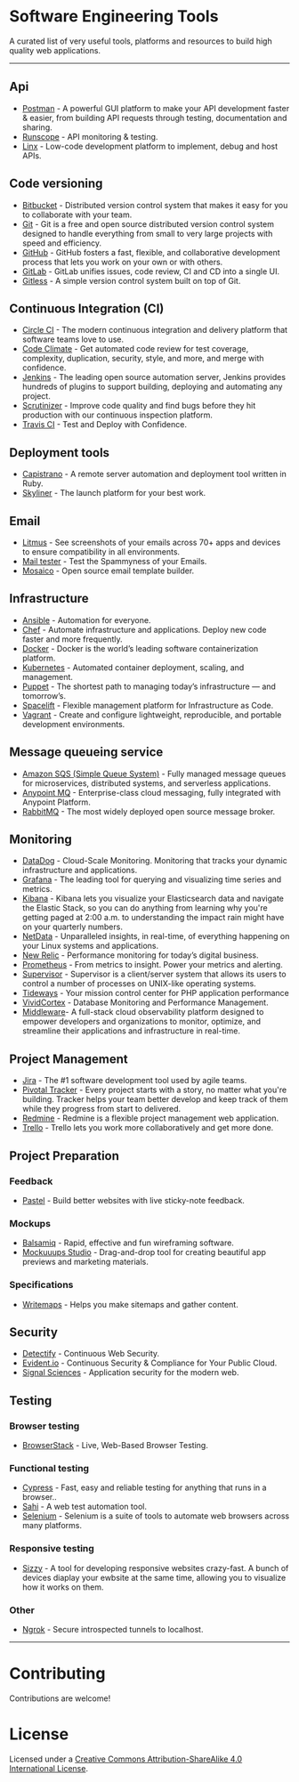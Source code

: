 # Software Engineering Tools

A curated list of very useful tools, platforms and resources to build high quality web applications.

----

## Api

* [Postman](https://www.getpostman.com/) - A powerful GUI platform to make your API development faster & easier, from building API requests through testing, documentation and sharing.
* [Runscope](https://www.runscope.com/) - API monitoring & testing.
* [Linx](https://linx.software) - Low-code development platform to implement, debug and host APIs.

## Code versioning

* [Bitbucket](https://bitbucket.org/) - Distributed version control system that makes it easy for you to collaborate with your team.
* [Git](https://git-scm.com/) - Git is a free and open source distributed version control system designed to handle everything from small to very large projects with speed and efficiency.
* [GitHub](https://github.com/) - GitHub fosters a fast, flexible, and collaborative development process that lets you work on your own or with others.
* [GitLab](https://about.gitlab.com/) - GitLab unifies issues, code review, CI and CD into a single UI.
* [Gitless](http://gitless.com/) - A simple version control system built on top of Git.

## Continuous Integration (CI)

* [Circle CI](https://circleci.com/) - The modern continuous integration and delivery platform that software teams love to use.
* [Code Climate](https://codeclimate.com/) - Get automated code review for test coverage, complexity, duplication, security, style, and more, and merge with confidence.
* [Jenkins](https://jenkins.io/) - The leading open source automation server, Jenkins provides hundreds of plugins to support building, deploying and automating any project.
* [Scrutinizer](https://scrutinizer-ci.com/) - Improve code quality and find bugs before they hit production with our continuous inspection platform.
* [Travis CI](https://travis-ci.org/) - Test and Deploy with Confidence.

## Deployment tools

* [Capistrano](http://capistranorb.com/) - A remote server automation and deployment tool written in Ruby.
* [Skyliner](https://www.skyliner.io/) - The launch platform for your best work.

## Email

* [Litmus](https://litmus.com/email-testing) - See screenshots of your emails across 70+ apps and devices to ensure compatibility in all environments.
* [Mail tester](https://www.mail-tester.com/) - Test the Spammyness of your Emails.
* [Mosaico](https://mosaico.io/) - Open source email template builder.

## Infrastructure

* [Ansible](https://www.ansible.com/) - Automation for everyone.
* [Chef](https://www.chef.io/) - Automate infrastructure and applications. Deploy new code faster and more frequently.
* [Docker](https://www.docker.com/) - Docker is the world’s leading software containerization platform.
* [Kubernetes](https://kubernetes.io/) - Automated container deployment, scaling, and management.
* [Puppet](https://puppet.com/) - The shortest path to managing today’s infrastructure — and tomorrow’s.
* [Spacelift](https://spacelift.io/) - Flexible management platform for Infrastructure as Code.
* [Vagrant](https://www.vagrantup.com/) - Create and configure lightweight, reproducible, and portable development environments.

## Message queueing service

* [Amazon SQS (Simple Queue System)](https://aws.amazon.com/sqs/) - Fully managed message queues for microservices, distributed systems, and serverless applications.
* [Anypoint MQ](https://www.mulesoft.com/platform/anypoint-mq-message-queue) - Enterprise-class cloud messaging, fully integrated with Anypoint Platform.
* [RabbitMQ](https://www.rabbitmq.com/) - The most widely deployed open source message broker.

## Monitoring

* [DataDog](https://www.datadoghq.com/) - Cloud-Scale Monitoring. Monitoring that tracks your dynamic infrastructure and applications.
* [Grafana](http://grafana.org/) - The leading tool for querying and visualizing time series and metrics.
* [Kibana](https://www.elastic.co/products/kibana) - Kibana lets you visualize your Elasticsearch data and navigate the Elastic Stack, so you can do anything from learning why you're getting paged at 2:00 a.m. to understanding the impact rain might have on your quarterly numbers.
* [NetData](https://my-netdata.io/) - Unparalleled insights, in real-time, of everything happening on your Linux systems and applications.
* [New Relic](https://newrelic.com/) - Performance monitoring for today’s digital business.
* [Prometheus](https://prometheus.io/) - From metrics to insight. Power your metrics and alerting.
* [Supervisor](http://supervisord.org/) - Supervisor is a client/server system that allows its users to control a number of processes on UNIX-like operating systems.
* [Tideways](https://tideways.io/) - Your mission control center for PHP application performance
* [VividCortex](https://www.vividcortex.com/) - Database Monitoring and Performance Management.
* [Middleware](https://middleware.io)- A full-stack cloud observability platform designed to empower developers and organizations to monitor, optimize, and streamline their applications and infrastructure in real-time. 

## Project Management

* [Jira](https://www.atlassian.com/software/jira) - The #1 software development tool used by agile teams.
* [Pivotal Tracker](https://www.pivotaltracker.com/) - Every project starts with a story, no matter what you're building. Tracker helps your team better develop and keep track of them while they progress from start to delivered.
* [Redmine](http://www.redmine.org/) - Redmine is a flexible project management web application.
* [Trello](https://trello.com/) - Trello lets you work more collaboratively and get more done.

## Project Preparation

### Feedback

* [Pastel](https://usepastel.com/) - Build better websites with live sticky-note feedback.

### Mockups

* [Balsamiq](https://balsamiq.com/) - Rapid, effective and fun wireframing software.
* [Mockuuups Studio](https://mockuuups.studio/) - Drag-and-drop tool for creating beautiful app previews and marketing materials.

### Specifications

* [Writemaps](https://writemaps.com/) - Helps you make sitemaps and gather content.

## Security

* [Detectify](https://detectify.com/) - Continuous Web Security.
* [Evident.io](https://evident.io/) - Continuous Security & Compliance for Your Public Cloud.
* [Signal Sciences](https://www.signalsciences.com/) - Application security for the modern web.

## Testing

### Browser testing

* [BrowserStack](https://www.browserstack.com/) - Live, Web-Based Browser Testing.

### Functional testing

* [Cypress](https://www.cypress.io/) - Fast, easy and reliable testing for anything that runs in a browser..
* [Sahi](http://sahipro.com/) - A web test automation tool.
* [Selenium](http://www.seleniumhq.org/) - Selenium is a suite of tools to automate web browsers across many platforms.

### Responsive testing

* [Sizzy](http://sizzy.co/) - A tool for developing responsive websites crazy-fast.
A bunch of devices diaplay your ewbsite at the same time, allowing you to visualize how it works on them.

### Other

* [Ngrok](https://ngrok.com/) - Secure introspected tunnels to localhost.

----

# Contributing

Contributions are welcome!  

# License

Licensed under a <a rel="license" href="http://creativecommons.org/licenses/by-sa/4.0/">Creative Commons Attribution-ShareAlike 4.0 International License</a>.
